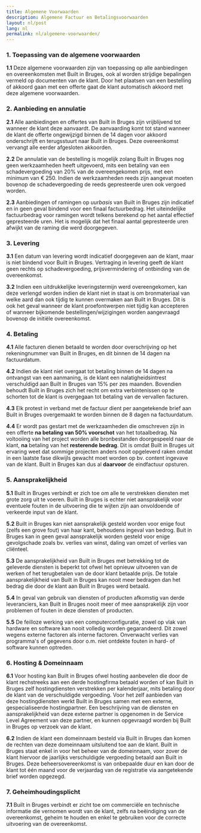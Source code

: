 ```yaml
---
title: Algemene Voorwaarden
description: Algemene Factuur en Betalingsvoorwaarden
layout: nl/post
lang: nl
permalink: nl/algemene-voorwaarden/
---
```


### 1. Toepassing van de algemene voorwaarden

**1.1** Deze algemene voorwaarden zijn van toepassing op alle aanbiedingen en overeenkomsten met Built in Bruges, ook al worden strijdige bepalingen vermeld op documenten van de klant. Door het plaatsen van een bestelling of akkoord gaan met een offerte gaat de klant automatisch akkoord met deze algemene voorwaarden.

### 2. Aanbieding en annulatie

**2.1** Alle aanbiedingen en offertes van Built in Bruges zijn vrijblijvend tot wanneer de klant deze aanvaardt. De aanvaarding komt tot stand wanneer de klant de offerte ongewijzigd binnen de 14 dagen voor akkoord onderschrijft en terugsstuurt naar Built in Bruges. Deze overeenkomst vervangt alle eerder afgesloten akkoorden.

**2.2** De annulatie van de bestelling is mogelijk zolang Built in Bruges nog geen werkzaamheden heeft uitgevoerd, mits een betaling van een schadevergoeding van 20% van de overeengekomen prijs, met een minimum van € 250. Indien de werkzaamheden reeds zijn aangevat moeten bovenop de schadevergoeding de reeds gepresteerde uren ook vergoed worden.

**2.3** Aanbiedingen of ramingen op *uurbasis* van Built in Bruges zijn indicatief en in geen geval bindend voor een finaal factuurbedrag. Het uiteindelijke factuurbedrag voor ramingen wordt telkens berekend op het aantal effectief gepresteerde uren. Het is mogelijk dat het finaal aantal gepresteerde uren afwijkt van de raming die werd doorgegeven.

### 3. Levering

**3.1** Een datum van levering wordt indicatief doorgegeven aan de klant, maar is niet bindend voor Built in Bruges. Vertraging in levering geeft de klant geen rechts op schadevergoeding, prijsvermindering of ontbinding van de overeenkomst.

**3.2** Indien een uitdrukkelijke leveringstermijn werd overeengekomen, kan deze verlengd worden indien de klant niet in staat is om bronmateriaal van welke aard dan ook tijdig te kunnen overmaken aan Built in Bruges. Dit is ook het geval wanneer de klant proefontwerpen niet tijdig kan accepteren of wanneer bijkomende bestellingen/wijzigingen worden aangevraagd bovenop de initiële overeenkomst.

### 4. Betaling

**4.1** Alle facturen dienen betaald te worden door overschrijving op het rekeningnummer van Built in Bruges, en dit binnen de 14 dagen na factuurdatum.

**4.2** Indien de klant niet overgaat tot betaling binnen de 14 dagen na ontvangst van een aanmaning, is de klant een nalatigheidsintrest verschuldigd aan Built in Bruges van 15% per zes maanden. Bovendien behoudt Built in Bruges zich het recht om extra verbintenissen op te schorten tot de klant is overgegaan tot betaling van de vervallen facturen.

**4.3** Elk protest in verband met de factuur dient per aangetekende brief aan Built in Bruges overgemaakt te worden binnen de 8 dagen na factuurdatum.

**4.4** Er wordt pas gestart met de werkzaamheden die omschreven zijn in een offerte **na betaling van 50% voorschot** van het totaalbedrag. Na voltooiing van het project worden alle bronbestanden doorgespeeld naar de klant, **na** betaling van het **resterende bedrag**. Dit is omdat Built in Bruges uit ervaring weet dat sommige projecten anders nooit opgeleverd raken omdat in een laatste fase dikwijls gewacht moet worden op bv. content ingevave van de klant. Built in Bruges kan dus al **daarvoor** de eindfactuur opsturen.

### 5. Aansprakelijkheid

**5.1** Built in Bruges verbindt er zich toe om alle te verstrekken diensten met grote zorg uit te voeren. Built in Bruges is echter niet aansprakelijk voor eventuele fouten in de uitvoering die te wijten zijn aan onvoldoende of verkeerde input van de klant.

**5.2** Built in Bruges kan niet aansprakelijk gesteld worden voor enige fout (zelfs een grove fout) van haar kant, behoudens ingeval van bedrog. Buit in Bruges kan in geen geval aansprakelijk worden gesteld voor enige gevolgschade zoals bv. verlies van winst, daling van omzet of verlies van cliënteel.

**5.3** De aansprakelijkheid van Built in Bruges met betrekking tot de geleverde diensten is beperkt tot ofwel het opnieuw uitvoeren van de werken of het terugbetalen van de door klant betaalde prijs. De totale aansprakelijkheid van Built in Bruges kan nooit meer bedragen dan het bedrag die door de klant aan Built in Bruges werd betaald.

**5.4** In geval van gebruik van diensten of producten afkomstig van derde leveranciers, kan Built in Bruges nooit meer of mee aansprakelijk zijn voor problemen of fouten in deze diensten of producten.

**5.5** De feilloze werking van een computerconfiguratie, zowel op vlak van hardware en software kan nooit volledig worden gegarandeerd. Dit zowel wegens externe factoren als interne factoren. Onverwacht verlies van programma's of gegevens door o.m. niet ontdekte fouten in hard- of software kunnen optreden.

### 6. Hosting & Domeinnaam

**6.1** Voor hosting kan Built in Bruges ofwel hosting aanbevelen die door de klant rechstreeks aan een derde hostingfirma betaald worden of kan Built in Bruges zelf hostingdiensten verstrekken per kalenderjaar, mits betaling door de klant van de verschuldigde vergoeding. Voor het zelf aanbieden van deze hostingdiensten werkt Built in Bruges samen met een externe, gespecialiseerde hostingpartner. Een beschrijving van de diensten en aansprakelijkheid van deze externe partner is opgenomen in de Service Level Agreement van deze partner, en kunnen opgevraagd worden bij Built in Bruges op verzoek van de klant.

**6.2** Indien de klant een domeinnaam besteld via Built in Bruges dan komen de rechten van deze domeinnaam uitsluitend toe aan de klant. Built in Bruges staat enkel in voor het beheer van de domeinnaam, voor zover de klant hiervoor de jaarlijks verschuldigde vergoeding betaald aan Built in Bruges. Deze beheersovereenkomst is van onbepaalde duur en kan door de klant tot één maand voor de verjaardag van de registratie via aangetekende brief worden opgezegd.

### 7. Geheimhoudingsplicht

**7.1** Built in Bruges verbindt er zicht toe om commerciële en technische informatie die vernomen wordt van de klant, zelfs na beëindiging van de overeenkomst, geheim te houden en enkel te gebruiken voor de correcte uitvoering van de overeenkomst.

